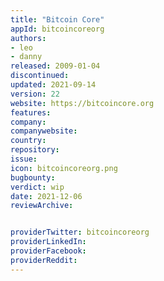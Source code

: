 ```yaml
---
title: "Bitcoin Core"
appId: bitcoincoreorg
authors:
- leo
- danny
released: 2009-01-04
discontinued: 
updated: 2021-09-14
version: 22
website: https://bitcoincore.org
features:
company: 
companywebsite: 
country: 
repository: 
issue: 
icon: bitcoincoreorg.png
bugbounty: 
verdict: wip
date: 2021-12-06
reviewArchive:


providerTwitter: bitcoincoreorg
providerLinkedIn: 
providerFacebook: 
providerReddit: 
---
```


